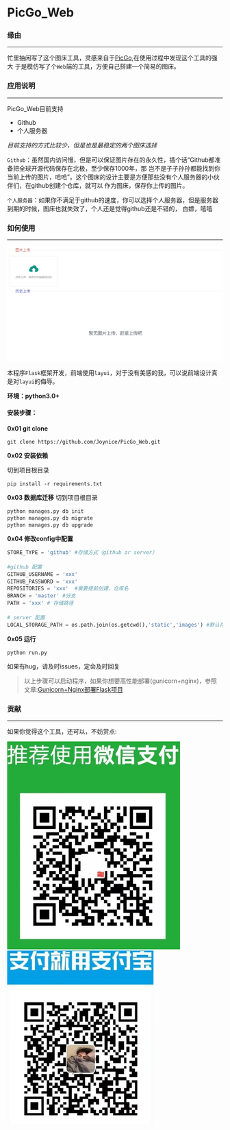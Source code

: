 # PicGo_Web

### 缘由

---
忙里抽闲写了这个图床工具，灵感来自于[PicGo](https://github.com/Molunerfinn/PicGo),在使用过程中发现这个工具的强大
于是模仿写了个`Web`端的工具，方便自己搭建一个简易的图床。

### 应用说明

---
PicGo_Web目前支持

- Github
- 个人服务器

*目前支持的方式比较少，但是也是最稳定的两个图床选择*

`Github`：虽然国内访问慢，但是可以保证图片存在的永久性，插个话“Github都准备把全球开源代码保存在北极，至少保存1000年，那
岂不是子子孙孙都能找到你当前上传的图片，哈哈”。这个图床的设计主要是方便那些没有个人服务器的小伙伴们，在github创建个仓库，就可以
作为图床，保存你上传的图片。

`个人服务器`：如果你不满足于github的速度，你可以选择个人服务器，但是服务器到期的时候，图床也就失效了，个人还是觉得github还是不错的，
白嫖，嘻嘻

### 如何使用

---
![界面](https://raw.githubusercontent.com/Joynice/image/master/img/picweb.JPG)

本程序`Flask`框架开发，前端使用`layui`，对于没有美感的我，可以说前端设计真是对`layui`的侮辱。

**环境：python3.0+**

#### 安装步骤：

**0x01 git clone**
 ```text
git clone https://github.com/Joynice/PicGo_Web.git
```

**0x02 安装依赖**

切到项目根目录
```text
pip install -r requirements.txt
```

**0x03 数据库迁移**
切到项目根目录
```text
python manages.py db init
python manages.py db migrate
python manages.py db upgrade
```

**0x04 修改config中配置**
```python
STORE_TYPE = 'github' #存储方式（github or server）

#github 配置
GITHUB_USERNAME = 'xxx'
GITHUB_PASSWORD = 'xxx'
REPOSITORIES = 'xxx'  #需要提前创建，仓库名
BRANCH = 'master' #分支
PATH = 'xxx' # 存储路径

# server 配置
LOCAL_STORAGE_PATH = os.path.join(os.getcwd(),'static','images') #默认存储到项目static/images文件夹下
```

**0x05 运行**
```text
python run.py
```
如果有hug，请及时issues，定会及时回复

> 以上步骤可以启动程序，如果你想要高性能部署(gunicorn+nginx)，参照文章:[Gunicorn+Nginx部署Flask项目](http://lr.dropsec.xyz/2019/12/14/Gunicorn-Nginx%E9%83%A8%E7%BD%B2Flask%E9%A1%B9%E7%9B%AE/)

### 贡献

---
如果你觉得这个工具，还可以，不妨赏点:

![微信](https://raw.githubusercontent.com/Joynice/image/master/img/wx.JPG)
![支付宝](https://raw.githubusercontent.com/Joynice/image/master/img/zfb.JPG)